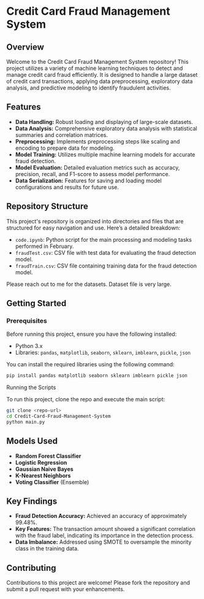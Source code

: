 # Credit Card Fraud Management System

## Overview

Welcome to the Credit Card Fraud Management System repository! This project utilizes a variety of machine learning techniques to detect and manage credit card fraud efficiently. It is designed to handle a large dataset of credit card transactions, applying data preprocessing, exploratory data analysis, and predictive modeling to identify fraudulent activities.

## Features

- **Data Handling:** Robust loading and displaying of large-scale datasets.
- **Data Analysis:** Comprehensive exploratory data analysis with statistical summaries and correlation matrices.
- **Preprocessing:** Implements preprocessing steps like scaling and encoding to prepare data for modeling.
- **Model Training:** Utilizes multiple machine learning models for accurate fraud detection.
- **Model Evaluation:** Detailed evaluation metrics such as accuracy, precision, recall, and F1-score to assess model performance.
- **Data Serialization:** Features for saving and loading model configurations and results for future use.

## Repository Structure

This project's repository is organized into directories and files that are structured for easy navigation and use. Here’s a detailed breakdown:

  - `code.ipynb`: Python script for the main processing and modeling tasks performed in February.
  - `fraudTest.csv`:  CSV file with test data for evaluating the fraud detection model.
  - `fraudTrain.csv`: CSV file containing training data for the fraud detection model.

Please reach out to me for the datasets. Dataset file is very large.

## Getting Started

### Prerequisites

Before running this project, ensure you have the following installed:
- Python 3.x
- Libraries: `pandas`, `matplotlib`, `seaborn`, `sklearn`, `imblearn`, `pickle`, `json`

You can install the required libraries using the following command:

```bash
pip install pandas matplotlib seaborn sklearn imblearn pickle json
```

Running the Scripts

To run this project, clone the repo and execute the main script:

```bash
git clone <repo-url>
cd Credit-Card-Fraud-Management-System
python main.py
```

## Models Used

- **Random Forest Classifier**
- **Logistic Regression**
- **Gaussian Naive Bayes**
- **K-Nearest Neighbors**
- **Voting Classifier** (Ensemble)

## Key Findings

- **Fraud Detection Accuracy:** Achieved an accuracy of approximately 99.48%.
- **Key Features:** The transaction amount showed a significant correlation with the fraud label, indicating its importance in the detection process.
- **Data Imbalance:** Addressed using SMOTE to oversample the minority class in the training data.

## Contributing

Contributions to this project are welcome! Please fork the repository and submit a pull request with your enhancements.
